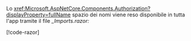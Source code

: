 Lo <xref:Microsoft.AspNetCore.Components.Authorization?displayProperty=fullName> spazio dei nomi viene reso disponibile in tutta l'app tramite il file *_Imports.razor:*

[!code-razor[](imports-hosted.razor?highlight=2)]
